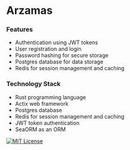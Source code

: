 # Arzamas


### Features

- Authentication using JWT tokens
- User registration and login
- Password hashing for secure storage
- Postgres database for data storage
- Redis for session management and caching


### Technology Stack

- Rust programming language
- Actix web framework
- Postgres database
- Redis for session management and caching
- JWT token authentication
- SeaORM as an ORM

[![MIT License](https://img.shields.io/badge/License-MIT-green.svg)](https://choosealicense.com/licenses/mit/)
